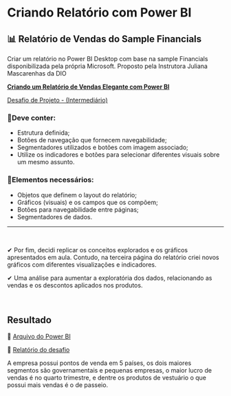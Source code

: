 # Criando Relatório com Power BI

## 📊 Relatório de Vendas do Sample Financials

Criar um relatório no Power BI Desktop com base na sample Financials disponibilizada pela própria Microsoft. Proposto pela Instrutora Juliana Mascarenhas da DIO

<u><b> 
Criando um Relatório de Vendas Elegante com Power BI </b></u>

[ Desafio de Projeto - (Intermediário)](https://web.dio.me/lab/criando-um-relatorio-de-vendas-elegante-com-power-bi/learning/be77b42c-6186-4e51-9746-1c5941116d08)

### 📑Deve conter:

 - Estrutura definida;
 - Botões de navegação que fornecem navegabilidade;
 - Segmentadores utilizados e botões com imagem associado;
 - Utilize os indicadores e botões para selecionar diferentes visuais sobre um mesmo assunto.

 ### 📑Elementos necessários:

 - Objetos que definem o layout do relatório;
 - Gráficos (visuais) e os campos que os compõem;
 - Botões para navegabilidade entre páginas;
 - Segmentadores de dados.
<hr>
<br>

✔ Por fim, decidi replicar os conceitos explorados e os gráficos apresentados em aula. Contudo, na terceira página do relatório criei novos gráficos com diferentes visualizações e indicadores.

✔ Uma análise para aumentar a exploratória dos dados, relacionando as vendas e os descontos aplicados nos produtos.

<br>

## Resultado

🧱 [Arquivo do Power BI](https://github.com/limasfernanda/FinancialsBI/blob/main/desafio_financials.pbix)

📑 [Relatório do desafio](https://github.com/limasfernanda/FinancialsBI/blob/main/desafio_financials.pdf)

A empresa possui pontos de venda em 5 países, os dois maiores segmentos são governamentais e pequenas empresas, o maior lucro de vendas é no quarto trimestre, e dentre os produtos de vestuário o que possui mais vendas é o de passeio.
